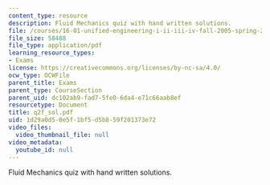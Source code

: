 ```yaml
---
content_type: resource
description: Fluid Mechanics quiz with hand written solutions.
file: /courses/16-01-unified-engineering-i-ii-iii-iv-fall-2005-spring-2006/1d29a0d50e5f1bf5d5b859f201373e72_q2f_sol.pdf
file_size: 58488
file_type: application/pdf
learning_resource_types:
- Exams
license: https://creativecommons.org/licenses/by-nc-sa/4.0/
ocw_type: OCWFile
parent_title: Exams
parent_type: CourseSection
parent_uid: dc102ab9-fad7-5fe0-6da4-e71c66aab8ef
resourcetype: Document
title: q2f_sol.pdf
uid: 1d29a0d5-0e5f-1bf5-d5b8-59f201373e72
video_files:
  video_thumbnail_file: null
video_metadata:
  youtube_id: null
---
```

Fluid Mechanics quiz with hand written solutions.